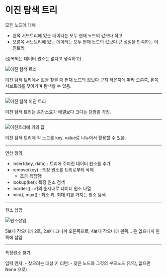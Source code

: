# 이진 탐색 트리

모든 노드에 대해

- 왼쪽 서브트리에 있는 데이터는 모두 현재 노드의 값보다 작고
- 오른쪽 서브트리에 있는 데이터는 모두 현재 노드의 값보다 큰
  성질을 만족하는 이진트리

(중복되는 데이터 원소는 없다고 생각하고)

![이진 탐색 트리](https://user-images.githubusercontent.com/71562311/202466706-9c45010b-9a46-4bc8-a52f-9746287caa10.PNG)


이진 탐색 트리에서 값을 찾을 때 현재 노드의 값보다 큰지 작은지에 따라 오른쪽, 왼쪽 서브트리를 찾아가며 탐색할 수 있음.

---

![이진 탐색 이진 트리](https://user-images.githubusercontent.com/71562311/202466730-4b190ef9-a2db-451c-a492-08e2995a871b.PNG)

이진 탐색 트리는 공간소요가 배열보다 크다는 단점을 가짐.

---


![이진트리에 키와 값](https://user-images.githubusercontent.com/71562311/202466759-80590a72-16ea-4174-bff3-1b7e00efee0c.PNG)

이진 탐색 트리에 각 노드를 key, value로 나누어서 활용할 수 있음.

---

연산 정의

- insert(key, data) : 트리에 주어진 데이터 원소를 추가
- remove(key) : 특정 원소를 트리로부터 삭제
  - 조금 복잡함!
- lookup(ket): 특정 원소 검색
- inorder() : 키의 순서대로 데이터 원소 나열
- min(), max() : 최소 키, 최대 키를 가지는 원소 탐색

---

원소 삽입

![원소삽입](https://user-images.githubusercontent.com/71562311/202466780-0c82f3ab-1daa-4b2d-885b-df0a11cdc543.PNG)


5보다 작으니까 2로, 2보다 크니까 오른쪽으로, 4보다 작으니까 왼쪽... 은 없으니까 왼쪽에 삽입

---

특정원소 찾기

입력 인자: - 찾으려는 대상 키
리턴: - 찾은 노드와 그것의 부모노드
(각각, 없으면 None 으로)

